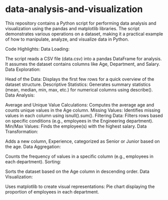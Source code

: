 # data-analysis-and-visualization
This repository contains a Python script for performing data analysis and visualization using the pandas and matplotlib libraries. The script demonstrates various operations on a dataset, making it a practical example of how to manipulate, analyze, and visualize data in Python.

Code Highlights:
Data Loading:

The script reads a CSV file (data.csv) into a pandas DataFrame for analysis.
It assumes the dataset contains columns like Age, Department, and Salary.
Data Exploration:

Head of the Data: Displays the first few rows for a quick overview of the dataset structure.
Descriptive Statistics: Generates summary statistics (mean, median, min, max, etc.) for numerical columns using describe().
Data Analysis:

Average and Unique Value Calculations:
Computes the average age and counts unique values in the Age column.
Missing Values:
Identifies missing values in each column using isnull().sum().
Filtering Data:
Filters rows based on specific conditions (e.g., employees in the Engineering department).
Min/Max Values:
Finds the employee(s) with the highest salary.
Data Transformation:

Adds a new column, Experience, categorized as Senior or Junior based on the age.
Data Aggregation:

Counts the frequency of values in a specific column (e.g., employees in each department).
Sorting:

Sorts the dataset based on the Age column in descending order.
Data Visualization:

Uses matplotlib to create visual representations:
Pie chart displaying the proportion of employees in each department.
